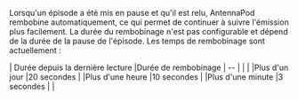 Lorsqu'un épisode a été mis en pause et qu'il est relu, AntennaPod rembobine
automatiquement, ce qui permet de continuer à suivre l'émission plus facilement.
La durée du rembobinage n'est pas configurable et dépend de la durée de la pause
de l'épisode. Les temps de rembobinage sont actuellement :

| Durée depuis la dernière lecture |Durée de rembobinage | -- | | | |Plus d'un
jour |20 secondes | |Plus d'une heure |10 secondes | |Plus d'une minute |3
secondes | |
